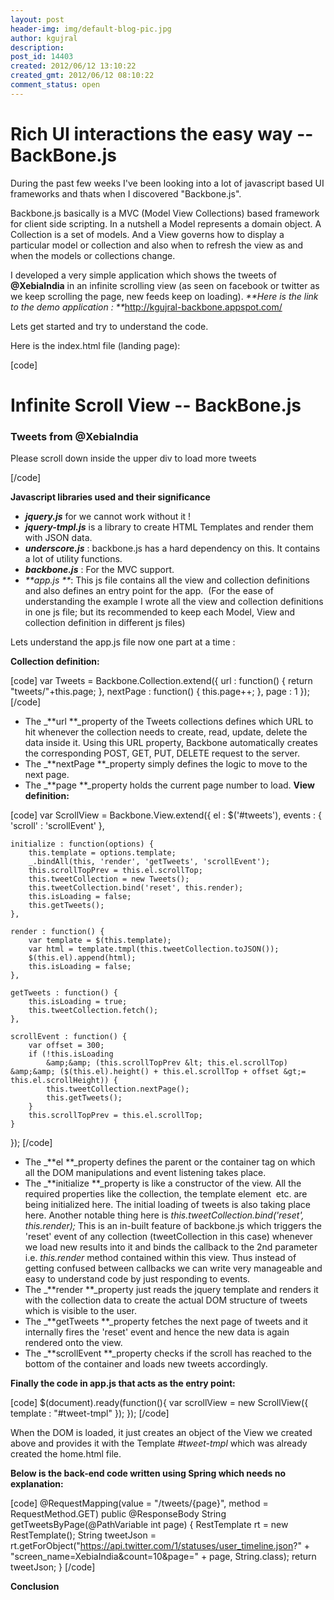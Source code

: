```yaml
---
layout: post
header-img: img/default-blog-pic.jpg
author: kgujral
description: 
post_id: 14403
created: 2012/06/12 13:10:22
created_gmt: 2012/06/12 08:10:22
comment_status: open
---
```


# Rich UI interactions the easy way -- BackBone.js

During the past few weeks I've been looking into a lot of javascript based UI frameworks and thats when I discovered "Backbone.js".

Backbone.js basically is a MVC (Model View Collections) based framework for client side scripting. In a nutshell a Model represents a domain object. A Collection is a set of models. And a View governs how to display a particular model or collection and also when to refresh the view as and when the models or collections change.

I developed a very simple application which shows the tweets of **@XebiaIndia** in an infinite scrolling view (as seen on facebook or twitter as we keep scrolling the page, new feeds keep on loading). _**Here is the link to the demo application : **_<http://kgujral-backbone.appspot.com/>

Lets get started and try to understand the code.

Here is the index.html file (landing page):

[code] <html> <head> <link type="text/css" rel="stylesheet" href="css/main.css"> <script type="text/javascript" src="js/libs/jquery.js"></script> <script type="text/javascript" src="js/libs/jquery-tmpl.js"></script> <script type="text/javascript" src="js/libs/underscore.js"></script> <script type="text/javascript" src="js/libs/backbone.js"></script> <script type="text/javascript" src="js/app.js"></script> <title>Infinite Scroll View -- BackBone.js</title> </head> <body> <h1>Infinite Scroll View -- BackBone.js</h1> <h3>Tweets from @XebiaIndia</h3> <div id="tweets"> </div> <div id="footer">Please scroll down inside the upper div to load more tweets</div>

<!-- Template definition for displaying tweets --> <script id="tweet-tmpl" type="text/x-jquery-tmpl"> <div class = "post"> <img class = "img" src = "${user.profile_image_url}" /> <span class = "text">${text}</span> </div>     </script> </body> </html> [/code]

**Javascript libraries used and their significance**

  * **_jquery.js_** for we cannot work without it !
  * _**jquery-tmpl.js**_ is a library to create HTML Templates and render them with JSON data.
  * _**underscore.js**_ : backbone.js has a hard dependency on this. It contains a lot of utility functions.
  * _**backbone.js**_ : For the MVC support.
  * _**app.js **_: This js file contains all the view and collection definitions and also defines an entry point for the app.  (For the ease of understanding the example I wrote all the view and collection definitions in one js file; but its recommended to keep each Model, View and collection definition in different js files)

Lets understand the app.js file now one part at a time :

**Collection definition:**

[code] var Tweets = Backbone.Collection.extend({ url : function() { return "tweets/"+this.page; }, nextPage : function() { this.page++; }, page : 1 }); [/code] 

  * The _**url **_property of the Tweets collections defines which URL to hit whenever the collection needs to create, read, update, delete the data inside it. Using this URL property, Backbone automatically creates the corresponding POST, GET, PUT, DELETE request to the server.
  * The _**nextPage **_property simply defines the logic to move to the next page.
  * The _**page **_property holds the current page number to load.
**View definition:**

[code] var ScrollView = Backbone.View.extend({ el : $('#tweets'), events : { 'scroll' : 'scrollEvent' },
    
    
    initialize : function(options) {
        this.template = options.template;
        _.bindAll(this, 'render', 'getTweets', 'scrollEvent');
        this.scrollTopPrev = this.el.scrollTop;
        this.tweetCollection = new Tweets();
        this.tweetCollection.bind('reset', this.render);
        this.isLoading = false;
        this.getTweets();
    },
    
    render : function() {
        var template = $(this.template);
        var html = template.tmpl(this.tweetCollection.toJSON());
        $(this.el).append(html);
        this.isLoading = false;
    },
    
    getTweets : function() {
        this.isLoading = true;
        this.tweetCollection.fetch();
    },
    
    scrollEvent : function() {
        var offset = 300;
        if (!this.isLoading
            &amp;&amp; (this.scrollTopPrev &lt; this.el.scrollTop) &amp;&amp; ($(this.el).height() + this.el.scrollTop + offset &gt;= this.el.scrollHeight)) {
            this.tweetCollection.nextPage();
            this.getTweets();
        }
        this.scrollTopPrev = this.el.scrollTop;
    }
    

}); [/code] 

  * The _**el **_property defines the parent or the container tag on which all the DOM manipulations and event listening takes place.
  * The _**initialize **_property is like a constructor of the view. All the required properties like the collection, the template element  etc. are being initialized here. The initial loading of tweets is also taking place here. Another notable thing here is _this.tweetCollection.bind('reset', this.render);_ This is an in-built feature of backbone.js which triggers the 'reset' event of any collection (tweetCollection in this case) whenever we load new results into it and binds the callback to the 2nd parameter i.e. _this.render_ method contained within this view. Thus instead of getting confused between callbacks we can write very manageable and easy to understand code by just responding to events.
  * The _**render **_property just reads the jquery template and renders it with the collection data to create the actual DOM structure of tweets which is visible to the user.
  * The _**getTweets **_property fetches the next page of tweets and it internally fires the 'reset' event and hence the new data is again rendered onto the view.
  * The _**scrollEvent **_property checks if the scroll has reached to the bottom of the container and loads new tweets accordingly.

**Finally the code in app.js that acts as the entry point:**

[code] $(document).ready(function(){ var scrollView = new ScrollView({ template : "#tweet-tmpl" }); }); [/code]

When the DOM is loaded, it just creates an object of the View we created above and provides it with the Template _#tweet-tmpl_ which was already created the home.html file.

**Below is the back-end code written using Spring which needs no explanation:**

[code] @RequestMapping(value = "/tweets/{page}", method = RequestMethod.GET) public @ResponseBody String getTweetsByPage(@PathVariable int page) { RestTemplate rt = new RestTemplate(); String tweetJson = rt.getForObject("https://api.twitter.com/1/statuses/user_timeline.json?" \+ "screen_name=XebiaIndia&count=10&page=" \+ page, String.class); return tweetJson; } [/code]

**Conclusion**